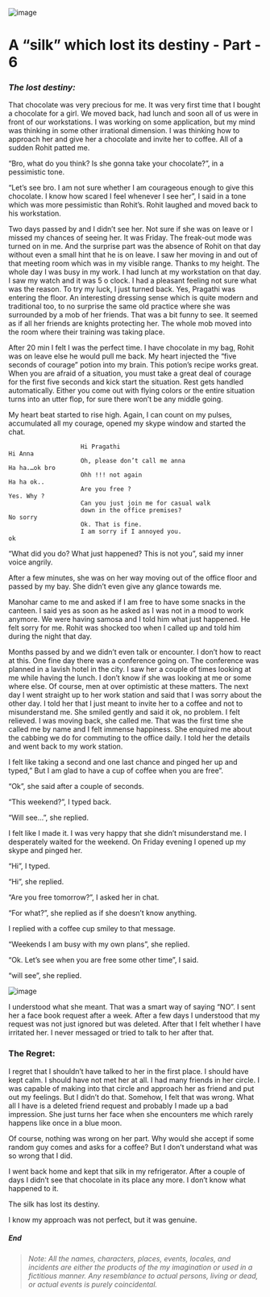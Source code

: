 ![image](/images/silk/silk-destiny-6.jpg)

# A “silk” which lost its destiny - Part - 6

### *The lost destiny:*

That chocolate was very precious for me. It was very first time that I bought a chocolate for a girl. We moved back, had lunch and soon all of us were in front of our workstations. I was working on some application, but my mind was thinking in some other irrational dimension. I was thinking how to approach her and give her a chocolate and invite her to coffee. All of a sudden Rohit patted me.

“Bro, what do you think? Is she gonna take your chocolate?”, in a pessimistic tone.

“Let’s see bro. I am not sure whether I am courageous enough to give this chocolate. I know how scared I feel whenever I see her”, I said in a tone which was more pessimistic than Rohit’s. Rohit laughed and moved back to his workstation.

Two days passed by and I didn’t see her. Not sure if she was on leave or I missed my chances of seeing her. It was Friday. The freak-out mode was turned on in me. And the surprise part was the absence of Rohit on that day without even a small hint that he is on leave. I saw her moving in and out of that meeting room which was in my visible range. Thanks to my height. The whole day I was busy in my work. I had lunch at my workstation on that day. I saw my watch and it was 5 o clock. I had a pleasant feeling not sure what was the reason. To try my luck, I just turned back. Yes, Pragathi was entering the floor. An interesting dressing sense which is quite modern and traditional too, to no surprise the same old practice where she was surrounded by a mob of her friends. That was a bit funny to see. It seemed as if all her friends are knights protecting her. The whole mob moved into the room where their training was taking place.

After 20 min I felt I was the perfect time. I have chocolate in my bag, Rohit was on leave else he would pull me back. My heart injected the “five seconds of courage” potion into my brain. This potion’s recipe works great. When you are afraid of a situation, you must take a great deal of courage for the first five seconds and kick start the situation. Rest gets handled automatically. Either you come out with flying colors or the entire situation turns into an utter flop, for sure there won’t be any middle going.

My heart beat started to rise high. Again, I can count on my pulses, accumulated all my courage, opened my skype window and started the chat.

                        Hi Pragathi
    Hi Anna
                        Oh, please don’t call me anna
    Ha ha.…ok bro
                        Ohh !!! not again
    Ha ha ok..
                        Are you free ?
    Yes. Why ?
                        Can you just join me for casual walk
                        down in the office premises?
    No sorry
                        Ok. That is fine.
                        I am sorry if I annoyed you.
    ok

“What did you do? What just happened? This is not you”, said my inner voice angrily.

After a few minutes, she was on her way moving out of the office floor and passed by my bay. She didn’t even give any glance towards me.

Manohar came to me and asked if I am free to have some snacks in the canteen. I said yes as soon as he asked as I was not in a mood to work anymore. We were having samosa and I told him what just happened. He felt sorry for me. Rohit was shocked too when I called up and told him during the night that day.

Months passed by and we didn’t even talk or encounter. I don’t how to react at this. One fine day there was a conference going on. The conference was planned in a lavish hotel in the city. I saw her a couple of times looking at me while having the lunch. I don’t know if she was looking at me or some where else. Of course, men at over optimistic at these matters. The next day I went straight up to her work station and said that I was sorry about the other day. I told her that I just meant to invite her to a coffee and not to misunderstand me. She smiled gently and said it ok, no problem. I felt relieved. I was moving back, she called me. That was the first time she called me by name and I felt immense happiness. She enquired me about the cabbing we do for commuting to the office daily. I told her the details and went back to my work station.

I felt like taking a second and one last chance and pinged her up and typed,” But I am glad to have a cup of coffee when you are free”.

“Ok”, she said after a couple of seconds.

“This weekend?”, I typed back.

“Will see…”, she replied.

I felt like I made it. I was very happy that she didn’t misunderstand me. I desperately waited for the weekend. On Friday evening I opened up my skype and pinged her.

“Hi”, I typed.

“Hi”, she replied.

“Are you free tomorrow?”, I asked her in chat.

“For what?”, she replied as if she doesn’t know anything.

I replied with a coffee cup smiley to that message.

“Weekends I am busy with my own plans”, she replied.

“Ok.  Let’s see when you are free some other time”, I said.

“will see”, she replied.

![image](/images/silk/silk-destiny-6.jpg)

I understood what she meant. That was a smart way of saying “NO”. I sent her a face book request after a week. After a few days I understood that my request was not just ignored but was deleted. After that I felt whether I have irritated her. I never messaged or tried to talk to her after that.

### The Regret:

I regret that I shouldn’t have talked to her in the first place. I should have kept calm. I should have not met her at all. I had many friends in her circle. I was capable of making into that circle and approach her as friend and put out my feelings. But I didn’t do that. Somehow, I felt that was wrong. What all I have is a deleted friend request and probably I made up a bad impression. She just turns her face when she encounters me which rarely happens like once in a blue moon.

Of course, nothing was wrong on her part. Why would she accept if some random guy comes and asks for a coffee? But I don’t understand what was so wrong that I did.

I went back home and kept that silk in my refrigerator. After a couple of days I didn’t see that  chocolate in its place any more. I don’t know what happened to it.

The silk has lost its destiny.

I know my approach was not perfect, but it was genuine.

##### End

> ######  *Note: All the names, characters, places, events, locales, and incidents are either the products of the my imagination or used in a fictitious manner. Any resemblance to actual persons, living or dead, or actual events is purely coincidental.*
